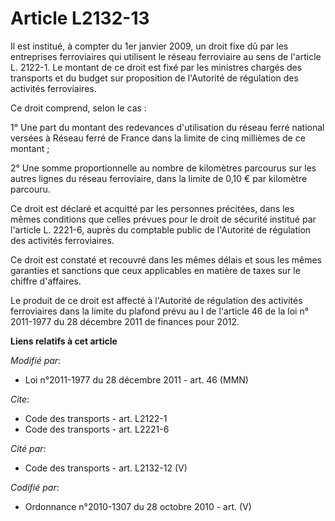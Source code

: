 # Article L2132-13

Il est institué, à compter du 1er janvier 2009, un droit fixe dû par les entreprises ferroviaires qui utilisent le réseau
ferroviaire au sens de l'article L. 2122-1. Le montant de ce droit est fixé par les ministres chargés des transports et du
budget sur proposition de l'Autorité de régulation des activités ferroviaires. 

Ce droit comprend, selon le cas : 

1° Une part du montant des redevances d'utilisation du réseau ferré national versées à Réseau ferré de France dans la limite
de cinq millièmes de ce montant ; 

2° Une somme proportionnelle au nombre de kilomètres parcourus sur les autres lignes du réseau ferroviaire, dans la limite de
0,10 € par kilomètre parcouru. 

Ce droit est déclaré et acquitté par les personnes précitées, dans les mêmes conditions que celles prévues pour le droit de
sécurité institué par l'article L. 2221-6, auprès du comptable public de l'Autorité de régulation des activités
ferroviaires. 

Ce droit est constaté et recouvré dans les mêmes délais et sous les mêmes garanties et sanctions que ceux applicables en
matière de taxes sur le chiffre d'affaires.

Le produit de ce droit est affecté à l'Autorité de régulation des activités ferroviaires dans la limite du plafond prévu au I
de l'article 46 de la loi n° 2011-1977 du 28 décembre 2011 de finances pour 2012.

**Liens relatifs à cet article**

_Modifié par_:

  - Loi n°2011-1977 du 28 décembre 2011 - art. 46 (MMN)

_Cite_:

  - Code des transports - art. L2122-1
  - Code des transports - art. L2221-6

_Cité par_:

  - Code des transports - art. L2132-12 (V)

_Codifié par_:

  - Ordonnance n°2010-1307 du 28 octobre 2010 - art. (V)
